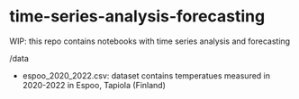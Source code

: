 # time-series-analysis-forecasting
WIP: this repo contains notebooks with time series analysis and forecasting

/data

- espoo_2020_2022.csv: dataset contains temperatues measured in 2020-2022 in Espoo, Tapiola (Finland)
